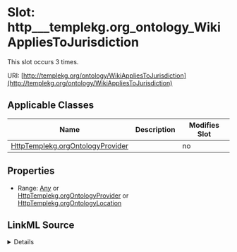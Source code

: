 

# Slot: http___templekg.org_ontology_WikiAppliesToJurisdiction




This slot occurs 3 times.


URI: [http://templekg.org/ontology/WikiAppliesToJurisdiction](http://templekg.org/ontology/WikiAppliesToJurisdiction)



<!-- no inheritance hierarchy -->





## Applicable Classes

| Name | Description | Modifies Slot |
| --- | --- | --- |
| [HttpTemplekg.orgOntologyProvider](../classes/HttpTemplekg.orgOntologyProvider.md) |  |  no  |







## Properties

* Range: [Any](../classes/Any.md)&nbsp;or&nbsp;<br />[HttpTemplekg.orgOntologyProvider](../classes/HttpTemplekg.orgOntologyProvider.md)&nbsp;or&nbsp;<br />[HttpTemplekg.orgOntologyLocation](../classes/HttpTemplekg.orgOntologyLocation.md)







## LinkML Source

<details>

```yaml
name: http___templekg.org_ontology_WikiAppliesToJurisdiction
from_schema: okns:climatepub4-kg
rank: 1000
slot_uri: http://templekg.org/ontology/WikiAppliesToJurisdiction
alias: http___templekg.org_ontology_WikiAppliesToJurisdiction
domain_of:
- http___templekg.org_ontology_Provider
range: Any
any_of:
- range: http___templekg.org_ontology_Provider
- range: http___templekg.org_ontology_Location

```
</details>